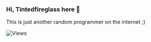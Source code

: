 ### Hi, Tintedfireglass here 👋

This is just another random programmer on the internet ;)

![Views](https://visitor-badge.glitch.me/badge?page_id=Tintedfireglass)

